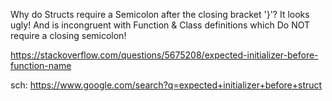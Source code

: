 Why do Structs require a Semicolon after the closing bracket '}'? It looks ugly! And is incongruent with Function & Class definitions which Do NOT require a closing semicolon!

https://stackoverflow.com/questions/5675208/expected-initializer-before-function-name

sch: https://www.google.com/search?q=expected+initializer+before+struct

